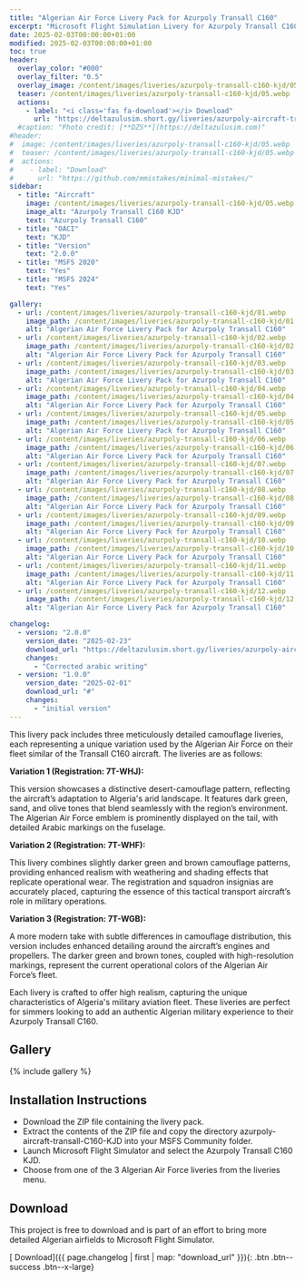 ```yaml
---
title: "Algerian Air Force Livery Pack for Azurpoly Transall C160"
excerpt: "Microsoft Flight Simulation Livery for Azurpoly Transall C160 on MSFS2020 & MSFS2024"
date: 2025-02-03T00:00:00+01:00
modified: 2025-02-03T00:00:00+01:00
toc: true
header:
  overlay_color: "#000"
  overlay_filter: "0.5"
  overlay_image: /content/images/liveries/azurpoly-transall-c160-kjd/05.webp
  teaser: /content/images/liveries/azurpoly-transall-c160-kjd/05.webp
  actions:
    - label: "<i class='fas fa-download'></i> Download"
      url: "https://deltazulusim.short.gy/liveries/azurpoly-aircraft-transall-C160-KJD/v2.0.0"
  #caption: "Photo credit: [**DZS**](https://deltazulusim.com)"
#header:
#  image: /content/images/liveries/azurpoly-transall-c160-kjd/05.webp
#  teaser: /content/images/liveries/azurpoly-transall-c160-kjd/05.webp
#  actions:
#    - label: "Download"
#      url: "https://github.com/mmistakes/minimal-mistakes/"
sidebar:
  - title: "Aircraft"
    image: /content/images/liveries/azurpoly-transall-c160-kjd/05.webp
    image_alt: "Azurpoly Transall C160 KJD"
    text: "Azurpoly Transall C160"
  - title: "OACI"
    text: "KJD"
  - title: "Version"
    text: "2.0.0"
  - title: "MSFS 2020"
    text: "Yes"
  - title: "MSFS 2024"
    text: "Yes"

gallery:
  - url: /content/images/liveries/azurpoly-transall-c160-kjd/01.webp
    image_path: /content/images/liveries/azurpoly-transall-c160-kjd/01.webp
    alt: "Algerian Air Force Livery Pack for Azurpoly Transall C160"
  - url: /content/images/liveries/azurpoly-transall-c160-kjd/02.webp
    image_path: /content/images/liveries/azurpoly-transall-c160-kjd/02.webp
    alt: "Algerian Air Force Livery Pack for Azurpoly Transall C160"
  - url: /content/images/liveries/azurpoly-transall-c160-kjd/03.webp
    image_path: /content/images/liveries/azurpoly-transall-c160-kjd/03.webp
    alt: "Algerian Air Force Livery Pack for Azurpoly Transall C160"
  - url: /content/images/liveries/azurpoly-transall-c160-kjd/04.webp
    image_path: /content/images/liveries/azurpoly-transall-c160-kjd/04.webp
    alt: "Algerian Air Force Livery Pack for Azurpoly Transall C160"
  - url: /content/images/liveries/azurpoly-transall-c160-kjd/05.webp
    image_path: /content/images/liveries/azurpoly-transall-c160-kjd/05.webp
    alt: "Algerian Air Force Livery Pack for Azurpoly Transall C160"
  - url: /content/images/liveries/azurpoly-transall-c160-kjd/06.webp
    image_path: /content/images/liveries/azurpoly-transall-c160-kjd/06.webp
    alt: "Algerian Air Force Livery Pack for Azurpoly Transall C160"
  - url: /content/images/liveries/azurpoly-transall-c160-kjd/07.webp
    image_path: /content/images/liveries/azurpoly-transall-c160-kjd/07.webp
    alt: "Algerian Air Force Livery Pack for Azurpoly Transall C160"
  - url: /content/images/liveries/azurpoly-transall-c160-kjd/08.webp
    image_path: /content/images/liveries/azurpoly-transall-c160-kjd/08.webp
    alt: "Algerian Air Force Livery Pack for Azurpoly Transall C160"
  - url: /content/images/liveries/azurpoly-transall-c160-kjd/09.webp
    image_path: /content/images/liveries/azurpoly-transall-c160-kjd/09.webp
    alt: "Algerian Air Force Livery Pack for Azurpoly Transall C160"
  - url: /content/images/liveries/azurpoly-transall-c160-kjd/10.webp
    image_path: /content/images/liveries/azurpoly-transall-c160-kjd/10.webp
    alt: "Algerian Air Force Livery Pack for Azurpoly Transall C160"
  - url: /content/images/liveries/azurpoly-transall-c160-kjd/11.webp
    image_path: /content/images/liveries/azurpoly-transall-c160-kjd/11.webp
    alt: "Algerian Air Force Livery Pack for Azurpoly Transall C160"
  - url: /content/images/liveries/azurpoly-transall-c160-kjd/12.webp
    image_path: /content/images/liveries/azurpoly-transall-c160-kjd/12.webp
    alt: "Algerian Air Force Livery Pack for Azurpoly Transall C160"

changelog:
  - version: "2.0.0"
    version_date: "2025-02-23"
    download_url: "https://deltazulusim.short.gy/liveries/azurpoly-aircraft-transall-C160-KJD/v2.0.0"
    changes:
      - "Corrected arabic writing"
  - version: "1.0.0"
    version_date: "2025-02-01"
    download_url: "#"
    changes:
      - "initial version"
---
```


This livery pack includes three meticulously detailed camouflage liveries, each representing a unique variation used by the Algerian Air Force on their fleet similar of the Transall C160 aircraft. The liveries are as follows:

**Variation 1 (Registration: 7T-WHJ):**

This version showcases a distinctive desert-camouflage pattern, reflecting the aircraft’s adaptation to Algeria's arid landscape. It features dark green, sand, and olive tones that blend seamlessly with the region’s environment. The Algerian Air Force emblem is prominently displayed on the tail, with detailed Arabic markings on the fuselage.

**Variation 2 (Registration: 7T-WHF):**

This livery combines slightly darker green and brown camouflage patterns, providing enhanced realism with weathering and shading effects that replicate operational wear. The registration and squadron insignias are accurately placed, capturing the essence of this tactical transport aircraft’s role in military operations.

**Variation 3 (Registration: 7T-WGB):**

A more modern take with subtle differences in camouflage distribution, this version includes enhanced detailing around the aircraft’s engines and propellers. The darker green and brown tones, coupled with high-resolution markings, represent the current operational colors of the Algerian Air Force’s fleet.

Each livery is crafted to offer high realism, capturing the unique characteristics of Algeria's military aviation fleet. These liveries are perfect for simmers looking to add an authentic Algerian military experience to their Azurpoly Transall C160.


## Gallery 
{% include gallery %}

## Installation Instructions
- Download the ZIP file containing the livery pack.
- Extract the contents of the ZIP file and copy the directory azurpoly-aircraft-transall-C160-KJD into your MSFS Community folder.
- Launch Microsoft Flight Simulator and select the Azurpoly Transall C160 KJD.
- Choose from one of the 3 Algerian Air Force liveries from the liveries menu.

## Download
This project is free to download and is part of an effort to bring more detailed Algerian airfields to Microsoft Flight Simulator.

[<i class='fas fa-download'></i> Download]({{ page.changelog | first | map: "download_url" }}){: .btn .btn--success .btn--x-large}